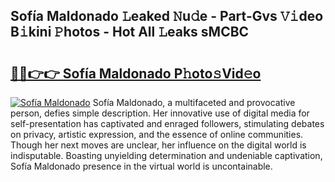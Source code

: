 ## Sofía Maldonado 𝙻eaked 𝙽u𝚍e - Part-Gvs 𝚅𝚒deo B𝚒kini 𝙿hotos - Hot All 𝙻eaks sMCBC

# <h2><a href="http://ld18mog.urlbe.top/?page=Sof%c3%ada+Maldonado">🔗🔗👉👉 Sofía Maldonado P𝚑oto𝚜Vid𝚎o</a></h2>

[![Sofía Maldonado](https://i.imgur.com/eBuTRDB.gif)](http://ld18mog.urlbe.top/?page=Sof%c3%ada+Maldonado)
Sofía Maldonado, a multifaceted and provocative person, defies simple description. Her innovative use of digital media for self-presentation has captivated and enraged followers, stimulating debates on privacy, artistic expression, and the essence of online communities. Though her next moves are unclear, her influence on the digital world is indisputable. Boasting unyielding determination and undeniable captivation, Sofía Maldonado presence in the virtual world is uncontainable.
